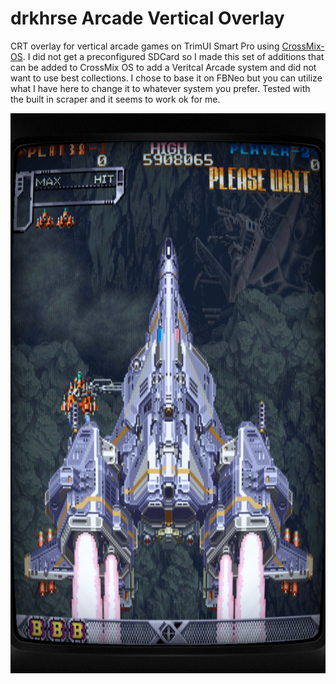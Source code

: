 # drkhrse Arcade Vertical Overlay
CRT overlay for vertical arcade games on TrimUI Smart Pro using [CrossMix-OS](https://github.com/cizia64/CrossMix-OS). I did not get a preconfigured SDCard so I made this set of additions that can be added to CrossMix OS to add a Veritcal Arcade system and did not want to use best collections. I chose to base it on FBNeo but you can utilize what I have here to change it to whatever system you prefer. Tested with the built in scraper and it seems to work ok for me.

![Screenshot of 16:10 content](/screenshots/vertical_16_10_example.png)
